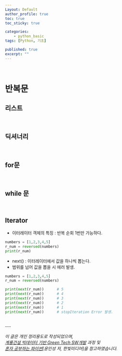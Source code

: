 ```yaml
---
Layout: Default
author_profile: true
toc: true
toc_sticky: true

categories:
    - python_basic
tags: [Python, 기초]

published: true
excerpt: ""
---
```


<br>

# 반복문
## 리스트

<br>

## 딕셔너리

<br>

## for문

<br>

## while 문

<br>

## Iterator
- 이터레이터 객체의 특징 : 반복 순회 1번만 가능하다.

```python
numbers = [1,2,3,4,5]
r_num = reversed(numbers)
print(r_num)
```

- next() : 이터레이터에서 값을 하나씩 뽑는다. 
- 범위를 넘어 값을 뽑을 시 에러 발생.

```python
numbers = [1,2,3,4,5]
r_num = reversed(numbers)

print(next(r_num))      # 5
print(next(r_num))      # 4
print(next(r_num))      # 3
print(next(r_num))      # 2
print(next(r_num))      # 1
print(next(r_num))      # stopIteration Error 발생. 
```


<br>
---

*이 글은 개인 정리용도로 작성되었으며,  
<u>계룡건설 빅데이터 기반 Green Tech SW개발</u> 과정 및   
<u>혼자 공부하는 파이썬</u>[윤인성 저, 한빛미디어]을 참고하였습니다.*
